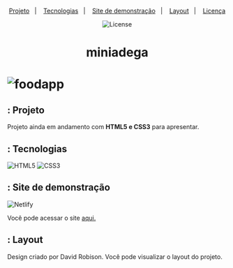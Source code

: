 <p align="center">
 
</p>

<p align="center">
  <a href="#-projeto">Projeto</a>&nbsp;&nbsp;&nbsp;|&nbsp;&nbsp;&nbsp;
  <a href="#-tecnologias">Tecnologias</a>&nbsp;&nbsp;&nbsp;|&nbsp;&nbsp;&nbsp;
  <a href="#-site-de-demonstração">Site de demonstração</a>&nbsp;&nbsp;&nbsp;|&nbsp;&nbsp;&nbsp;
  <a href="#-layout">Layout</a>&nbsp;&nbsp;&nbsp;|&nbsp;&nbsp;&nbsp;
  <a href="#-licença">Licença</a>
</p>

<p align="center">
  <img alt="License" src="https://img.shields.io/static/v1?label=license&message=MIT&color=blue&labelColor=grey">
</p>

<h1 align="center">miniadega<h1>

![foodapp](https://user-images.githubusercontent.com/89535654/199258778-8fcf05d7-025b-4107-af25-d5a3c12e6d0c.png)


## : Projeto
Projeto ainda em andamento com **HTML5 e CSS3** para apresentar.

## : Tecnologias
![HTML5](https://img.shields.io/badge/html5-%23E34F26.svg?style=for-the-badge&logo=html5&logoColor=white) ![CSS3](https://img.shields.io/badge/css3-%231572B6.svg?style=for-the-badge&logo=css3&logoColor=white)
  
## : Site de demonstração
![Netlify](https://portfoliosilva.netlify.app/)

Você pode acessar o site [aqui.](https://portfoliosilva.netlify.app/)

## : Layout
Design criado por David Robison. Você pode visualizar o layout do projeto.

